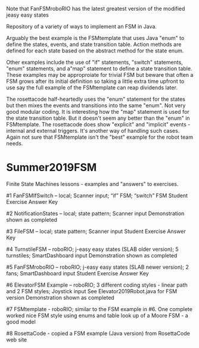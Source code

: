 Note that FanFSMroboRIO has the latest greatest version of the modified jeasy easy states

Repository of a variety of ways to implement an FSM in Java.

Arguably the best example is the FSMtemplate that uses Java "enum" to define the states, events, and state transition table.
Action methods are defined for each state based on the abstract method for the state enum.

Other examples include the use of "if" statements, "switch" statements, "enum" statements, and a"map" statement to define a state
transition table.  These examples may be approproiate for trivial FSM but beware that often a FSM grows after its initial definition
so taking a little extra time upfront to use say the full example of the FSMtemplate can reap dividends later.

The rosettacode half-heartedly uses the "enum" statement for the states but then mixes the events and transitions into
the same "enum".  Not very good modular coding.  It is interesting how the "map" statement is used for the state
transition table.  But it doesn't seem any better than the "enum" in FSMtemplate.  The rosettacode does show "explicit" and
"implicit" events - internal and external triggers.  It's another way of handling such cases.  Again not sure that
FSMtemplate isn't the "best" example for the robot team needs.

# Summer2019FSM

Finite State Machines lessons - examples and "answers" to exercises.

#1 FanFSMIfSwitch – local; Scanner input; “if” FSM; “switch” FSM
Student Exercise Answer Key

#2 NotificationStates – local; state pattern; Scanner input
Demonstration shown as completed

#3 FileFSM – local; state pattern; Scanner input
Student Exercise Answer Key

#4 TurnstileFSM – roboRIO; j-easy easy states (SLAB older version); 5 turnstiles; SmartDashboard input
Demonstration shown as completed

#5 FanFSMroboRIO – roboRIO; j-easy easy states (SLAB newer version); 2 fans; SmartDashboard input
Student Exercise Answer Key

#6 ElevatorFSM Example – roboRIO; 3 different coding styles - linear path and 2 FSM styles; Joystick input
See Elevator2019Robot.java for FSM version
Demonstration shown as completed

#7 FSMtemplate - roboRIO; similar to the FSM example in #6.  One complete worked nice FSM style using enums and table look up
of a Moore FSM - a good model

#8 RosettaCode - copied a FSM example (Java version) from RosettaCode web site
